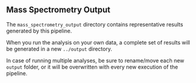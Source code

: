 ## Mass Spectrometry Output

The `mass_spectrometry_output` directory contains representative results generated by this pipeline. 

When you run the analysis on your own data, a complete set of results will be generated 
in a new `../output` directory.

In case of running multiple analyses, be sure to rename/move each new `output` folder, or it will be overwritten with every new execution of the pipeline.
